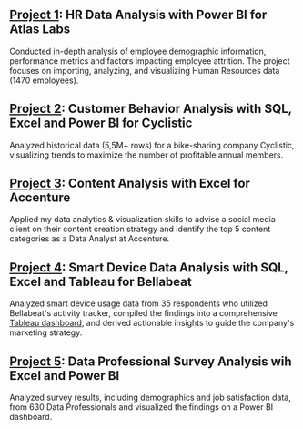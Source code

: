 ## [Project 1](link): HR Data Analysis with Power BI for Atlas Labs
Conducted in-depth analysis of employee demographic information, performance metrics and factors impacting employee attrition. The project focuses on importing, analyzing, and visualizing Human Resources data (1470 employees).



## [Project 2](https://github.com/luba-abramova/Portfolio/blob/main/Cyclistic/1_Introduction.md): Customer Behavior Analysis with SQL, Excel and Power BI for Cyclistic
Analyzed historical data (5,5M+ rows) for a bike-sharing company Cyclistic, 
visualizing trends to maximize the number of profitable annual members. 




## [Project 3](https://github.com/luba-abramova/Portfolio/blob/main/Accenture%20case/project.md): Content Analysis with Excel for Accenture

Applied my data analytics & visualization skills to advise a social media client on their content creation strategy and identify the top 5 content categories as a Data Analyst at Accenture.




## [Project 4](https://github.com/luba-abramova/Portfolio/blob/main/Bellabeat/1_Introduction.md): Smart Device Data Analysis with SQL, Excel and Tableau for Bellabeat
Analyzed smart device usage data from 35 respondents who utilized Bellabeat's activity tracker, compiled the findings into a comprehensive [Tableau dashboard](https://public.tableau.com/app/profile/liubov.abramova/viz/Bellabeatusagesummary/Dashboard1), and derived actionable insights to guide the company's marketing strategy.



## [Project 5](https://github.com/luba-abramova/Portfolio/blob/main/Data%20Professional%20Survey/Data%20Cleaning.md): Data Professional Survey Analysis wih Excel and Power BI
Analyzed survey results, including demographics and job satisfaction data, from 630 Data Professionals and visualized the findings on a Power BI dashboard.

